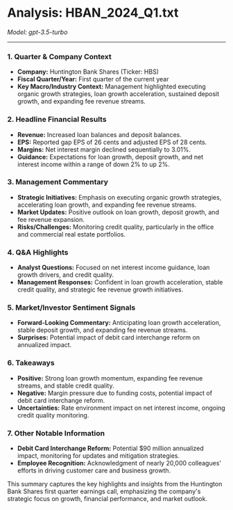 # Analysis: HBAN_2024_Q1.txt

*Model: gpt-3.5-turbo*

---

### 1. Quarter & Company Context
- **Company:** Huntington Bank Shares (Ticker: HBS)
- **Fiscal Quarter/Year:** First quarter of the current year
- **Key Macro/Industry Context:** Management highlighted executing organic growth strategies, loan growth acceleration, sustained deposit growth, and expanding fee revenue streams.

### 2. Headline Financial Results
- **Revenue:** Increased loan balances and deposit balances.
- **EPS:** Reported gap EPS of 26 cents and adjusted EPS of 28 cents.
- **Margins:** Net interest margin declined sequentially to 3.01%.
- **Guidance:** Expectations for loan growth, deposit growth, and net interest income within a range of down 2% to up 2%.

### 3. Management Commentary
- **Strategic Initiatives:** Emphasis on executing organic growth strategies, accelerating loan growth, and expanding fee revenue streams.
- **Market Updates:** Positive outlook on loan growth, deposit growth, and fee revenue expansion.
- **Risks/Challenges:** Monitoring credit quality, particularly in the office and commercial real estate portfolios.

### 4. Q&A Highlights
- **Analyst Questions:** Focused on net interest income guidance, loan growth drivers, and credit quality.
- **Management Responses:** Confident in loan growth acceleration, stable credit quality, and strategic fee revenue growth initiatives.

### 5. Market/Investor Sentiment Signals
- **Forward-Looking Commentary:** Anticipating loan growth acceleration, stable deposit growth, and expanding fee revenue streams.
- **Surprises:** Potential impact of debit card interchange reform on annualized impact.

### 6. Takeaways
- **Positive:** Strong loan growth momentum, expanding fee revenue streams, and stable credit quality.
- **Negative:** Margin pressure due to funding costs, potential impact of debit card interchange reform.
- **Uncertainties:** Rate environment impact on net interest income, ongoing credit quality monitoring.

### 7. Other Notable Information
- **Debit Card Interchange Reform:** Potential $90 million annualized impact, monitoring for updates and mitigation strategies.
- **Employee Recognition:** Acknowledgment of nearly 20,000 colleagues' efforts in driving customer care and business growth.

This summary captures the key highlights and insights from the Huntington Bank Shares first quarter earnings call, emphasizing the company's strategic focus on growth, financial performance, and market outlook.